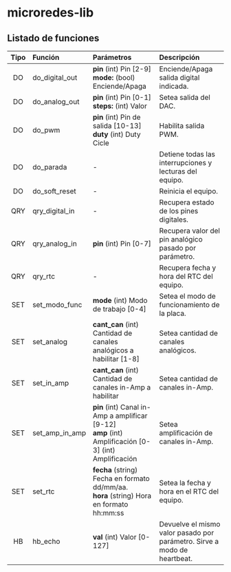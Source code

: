 # microredes-lib

## Listado de funciones

| Tipo | Función        | Parámetros                                                                                                 | Descripción                                                              |
| :--: | :------------- | :--------------------------------------------------------------------------------------------------------- | :----------------------------------------------------------------------- |
|  DO  | do_digital_out | **pin** (int) Pin [2-9] <br/> **mode:** (bool) Enciende/Apaga                                              | Enciende/Apaga salida digital indicada.                                  |
|  DO  | do_analog_out  | **pin** (int) Pin [0-1] <br/> **steps:** (int) Valor                                                       | Setea salida del DAC.                                                    |
|  DO  | do_pwm         | **pin** (int) Pin de salida [10-13] <br/> **duty** (int) Duty Cicle                                        | Habilita salida PWM.                                                     |
|  DO  | do_parada      | -                                                                                                          | Detiene todas las interrupciones y lecturas del equipo.                  |
|  DO  | do_soft_reset  | -                                                                                                          | Reinicia el equipo.                                                      |
| QRY  | qry_digital_in | -                                                                                                          | Recupera estado de los pines digitales.                                  |
| QRY  | qry_analog_in  | **pin** (int) Pin [0-7]                                                                                    | Recupera valor del pin analógico pasado por parámetro.                   |
| QRY  | qry_rtc        | -                                                                                                          | Recupera fecha y hora del RTC del equipo.                                |
| SET  | set_modo_func  | **mode** (int) Modo de trabajo [0-4]                                                                       | Setea el modo de funcionamiento de la placa.                             |
| SET  | set_analog     | **cant_can** (int) Cantidad de canales analógicos a habilitar [1-8]                                        | Setea cantidad de canales analógicos.                                    |
| SET  | set_in_amp     | **cant_can** (int) Cantidad de canales in-Amp a habilitar                                                  | Setea cantidad de canales in-Amp.                                        |
| SET  | set_amp_in_amp | **pin** (int) Canal in-Amp a amplificar [9-12] <br/> **amp** (int) Amplificación [0-3] (int) Amplificación | Setea amplificación de canales in-Amp.                                   |
| SET  | set_rtc        | **fecha** (string) Fecha en formato dd/mm/aa. <br/> **hora** (string) Hora en formato hh:mm:ss             | Setea la fecha y hora en el RTC del equipo.                              |
|  HB  | hb_echo        | **val** (int) Valor [0-127]                                                                                | Devuelve el mismo valor pasado por parámetro. Sirve a modo de heartbeat. |
